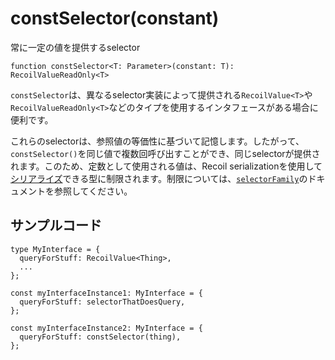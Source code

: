# constSelector(constant)

​常に一定の値を提供するselector

```React
function constSelector<T: Parameter>(constant: T): RecoilValueReadOnly<T>
```

`constSelector`は、異なるselector実装によって提供される`RecoilValue<T>`や`RecoilValueReadOnly<T>`などのタイプを使用するインタフェースがある場合に便利です。

​これらのselectorは、参照値の等価性に基づいて記憶します。​したがって、`constSelector()`を同じ値で複数回呼び出すことができ、同じselectorが提供されます。​このため、定数として使用される値は、Recoil serializationを使用して[シリアライズ](http://e-words.jp/w/%E3%82%B7%E3%83%AA%E3%82%A2%E3%83%A9%E3%82%A4%E3%82%BA.html)できる型に制限されます。​制限については、[`selectorFamily`](https://recoiljs.org/docs/api-reference/utils/selectorFamily)のドキュメントを参照してください。

## サンプルコード

```React
type MyInterface = {
  queryForStuff: RecoilValue<Thing>,
  ...
};

const myInterfaceInstance1: MyInterface = {
  queryForStuff: selectorThatDoesQuery,
};

const myInterfaceInstance2: MyInterface = {
  queryForStuff: constSelector(thing),
};
```